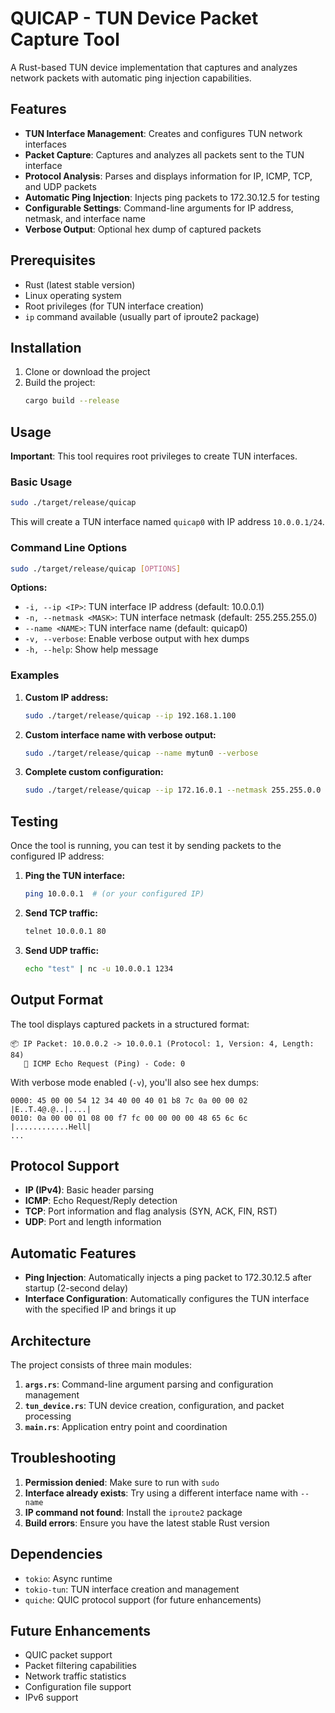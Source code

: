 # QUICAP - TUN Device Packet Capture Tool

A Rust-based TUN device implementation that captures and analyzes network packets with automatic ping injection capabilities.

## Features

- **TUN Interface Management**: Creates and configures TUN network interfaces
- **Packet Capture**: Captures and analyzes all packets sent to the TUN interface
- **Protocol Analysis**: Parses and displays information for IP, ICMP, TCP, and UDP packets
- **Automatic Ping Injection**: Injects ping packets to 172.30.12.5 for testing
- **Configurable Settings**: Command-line arguments for IP address, netmask, and interface name
- **Verbose Output**: Optional hex dump of captured packets

## Prerequisites

- Rust (latest stable version)
- Linux operating system
- Root privileges (for TUN interface creation)
- `ip` command available (usually part of iproute2 package)

## Installation

1. Clone or download the project
2. Build the project:
   ```bash
   cargo build --release
   ```

## Usage

**Important**: This tool requires root privileges to create TUN interfaces.

### Basic Usage

```bash
sudo ./target/release/quicap
```

This will create a TUN interface named `quicap0` with IP address `10.0.0.1/24`.

### Command Line Options

```bash
sudo ./target/release/quicap [OPTIONS]
```

**Options:**
- `-i, --ip <IP>`: TUN interface IP address (default: 10.0.0.1)
- `-n, --netmask <MASK>`: TUN interface netmask (default: 255.255.255.0)
- `--name <NAME>`: TUN interface name (default: quicap0)
- `-v, --verbose`: Enable verbose output with hex dumps
- `-h, --help`: Show help message

### Examples

1. **Custom IP address:**
   ```bash
   sudo ./target/release/quicap --ip 192.168.1.100
   ```

2. **Custom interface name with verbose output:**
   ```bash
   sudo ./target/release/quicap --name mytun0 --verbose
   ```

3. **Complete custom configuration:**
   ```bash
   sudo ./target/release/quicap --ip 172.16.0.1 --netmask 255.255.0.0 --name custom_tun --verbose
   ```

## Testing

Once the tool is running, you can test it by sending packets to the configured IP address:

1. **Ping the TUN interface:**
   ```bash
   ping 10.0.0.1  # (or your configured IP)
   ```

2. **Send TCP traffic:**
   ```bash
   telnet 10.0.0.1 80
   ```

3. **Send UDP traffic:**
   ```bash
   echo "test" | nc -u 10.0.0.1 1234
   ```

## Output Format

The tool displays captured packets in a structured format:

```
📦 IP Packet: 10.0.0.2 -> 10.0.0.1 (Protocol: 1, Version: 4, Length: 84)
   🏓 ICMP Echo Request (Ping) - Code: 0
```

With verbose mode enabled (`-v`), you'll also see hex dumps:

```
0000: 45 00 00 54 12 34 40 00 40 01 b8 7c 0a 00 00 02  |E..T.4@.@..|....|
0010: 0a 00 00 01 08 00 f7 fc 00 00 00 00 48 65 6c 6c  |............Hell|
...
```

## Protocol Support

- **IP (IPv4)**: Basic header parsing
- **ICMP**: Echo Request/Reply detection
- **TCP**: Port information and flag analysis (SYN, ACK, FIN, RST)
- **UDP**: Port and length information

## Automatic Features

- **Ping Injection**: Automatically injects a ping packet to 172.30.12.5 after startup (2-second delay)
- **Interface Configuration**: Automatically configures the TUN interface with the specified IP and brings it up

## Architecture

The project consists of three main modules:

1. **`args.rs`**: Command-line argument parsing and configuration management
2. **`tun_device.rs`**: TUN device creation, configuration, and packet processing
3. **`main.rs`**: Application entry point and coordination

## Troubleshooting

1. **Permission denied**: Make sure to run with `sudo`
2. **Interface already exists**: Try using a different interface name with `--name`
3. **IP command not found**: Install the `iproute2` package
4. **Build errors**: Ensure you have the latest stable Rust version

## Dependencies

- `tokio`: Async runtime
- `tokio-tun`: TUN interface creation and management
- `quiche`: QUIC protocol support (for future enhancements)

## Future Enhancements

- QUIC packet support
- Packet filtering capabilities
- Network traffic statistics
- Configuration file support
- IPv6 support
